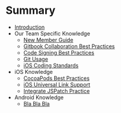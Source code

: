 # Summary

* [Introduction](README.md)
* Our Team Specific Knowledge
   * [New Member Guide](new_member_guide.md)
   * [Gitbook Collaboration Best Practices](gitbook_collaboration_best_practices.md)
   * [Code Signing Best Practices](code_signing_best_practices.md)
   * [Git Usage](git_usage.md)
   * [iOS Coding Standards](coding_standard.md)
* iOS Knowledge
   * [CocoaPods Best Practices](cocoapods_best_practices.md)
   * [iOS Universal Link Support](ios_universal_link_support.md)
   * [Integrate JSPatch Practice](integrate_jspatch_practice.md)
* Android Knowledge
   * [Bla Bla Bla](bla_bla_bla.md)


